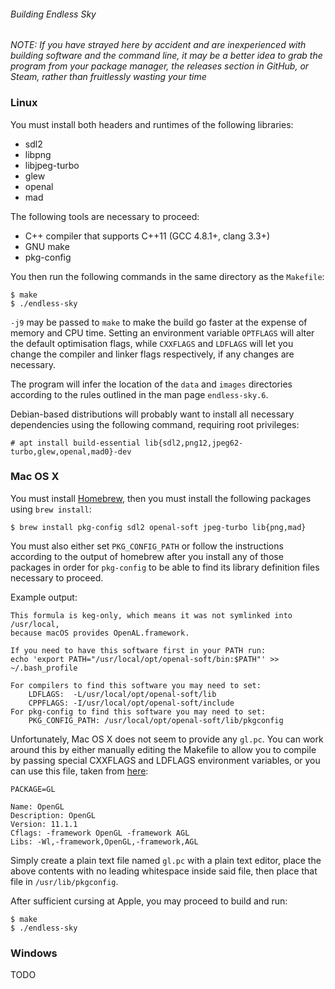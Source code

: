 ###### Building Endless Sky
_NOTE: If you have strayed here by accident and are inexperienced with building
software and the command line, it may be a better idea to grab the program from
your package manager, the releases section in GitHub, or Steam, rather than
fruitlessly wasting your time_

### Linux
You must install both headers and runtimes of the following libraries:
- sdl2
- libpng
- libjpeg-turbo
- glew
- openal
- mad

The following tools are necessary to proceed:
- C++ compiler that supports C++11 (GCC 4.8.1+, clang 3.3+)
- GNU make
- pkg-config

You then run the following commands in the same directory as the `Makefile`:

    $ make
    $ ./endless-sky

`-j9` may be passed to `make` to make the build go faster at the expense of
memory and CPU time. Setting an environment variable `OPTFLAGS` will alter the
default optimisation flags, while `CXXFLAGS` and `LDFLAGS` will let you change
the compiler and linker flags respectively, if any changes are necessary.

The program will infer the location of the `data` and `images` directories
according to the rules outlined in the man page `endless-sky.6`.

Debian-based distributions will probably want to install all necessary
dependencies using the following command, requiring root privileges:

    # apt install build-essential lib{sdl2,png12,jpeg62-turbo,glew,openal,mad0}-dev

### Mac OS X
You must install [Homebrew](https://brew.sh), then you must install the
following packages using `brew install`:

    $ brew install pkg-config sdl2 openal-soft jpeg-turbo lib{png,mad}

You must also either set `PKG_CONFIG_PATH` or follow the instructions according
to the output of homebrew after you install any of those packages in order for
`pkg-config` to be able to find its library definition files necessary to
proceed.

Example output:

    This formula is keg-only, which means it was not symlinked into /usr/local,
    because macOS provides OpenAL.framework.

    If you need to have this software first in your PATH run:
    echo 'export PATH="/usr/local/opt/openal-soft/bin:$PATH"' >> ~/.bash_profile

    For compilers to find this software you may need to set:
        LDFLAGS:  -L/usr/local/opt/openal-soft/lib
    	CPPFLAGS: -I/usr/local/opt/openal-soft/include
    For pkg-config to find this software you may need to set:
    	PKG_CONFIG_PATH: /usr/local/opt/openal-soft/lib/pkgconfig

Unfortunately, Mac OS X does not seem to provide any `gl.pc`. You can work
around this by either manually editing the Makefile to allow you to compile by
passing special CXXFLAGS and LDFLAGS environment variables, or you can use this
file, taken from [here](https://stackoverflow.com/questions/29457534/cmake-on-osx-yosemite-10-10-3-glew-package-gl-not-found):

    PACKAGE=GL

    Name: OpenGL
    Description: OpenGL
    Version: 11.1.1
    Cflags: -framework OpenGL -framework AGL
    Libs: -Wl,-framework,OpenGL,-framework,AGL

Simply create a plain text file named `gl.pc` with a plain text editor, place
the above contents with no leading whitespace inside said file, then place that
file in `/usr/lib/pkgconfig`.

After sufficient cursing at Apple, you may proceed to build and run:

    $ make
    $ ./endless-sky

### Windows
TODO
